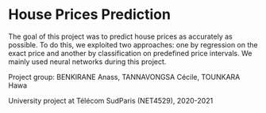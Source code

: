 # House Prices Prediction

The goal of this project was to predict house prices as accurately as possible. To do this, we exploited two approaches: one by regression on the exact price and another by classification on predefined price intervals. We mainly used neural networks during this project.

Project group: BENKIRANE Anass, TANNAVONGSA Cécile, TOUNKARA Hawa

University project at Télécom SudParis (NET4529), 2020-2021
